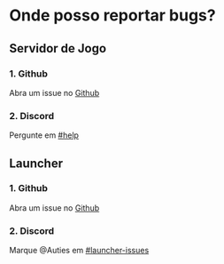 # Onde posso reportar bugs?

## Servidor de Jogo

### 1. Github

Abra um issue no [Github](https://github.com/Milxnor/Project-Reboot-3.0/issues)

### 2. Discord
Pergunte em [#help](https://discord.gg/reboot)

## Launcher

### 1. Github

Abra um issue no [Github](https://github.com/Milxnor/Project-Reboot-3.0/issues)

### 2. Discord
Marque @Auties em [#launcher-issues](https://discord.gg/reboot)


